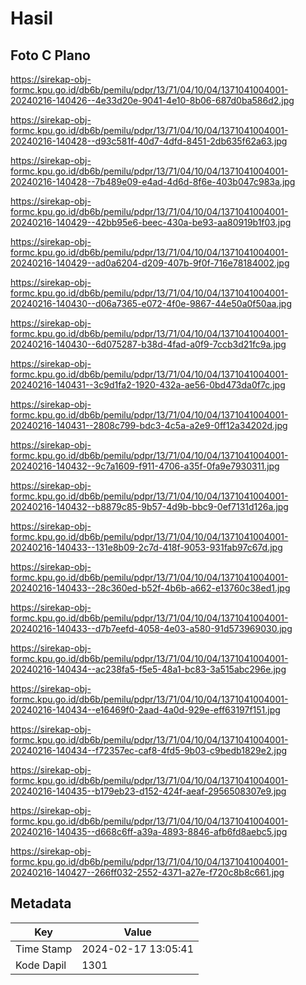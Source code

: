 # Hasil

## Foto C Plano

https://sirekap-obj-formc.kpu.go.id/db6b/pemilu/pdpr/13/71/04/10/04/1371041004001-20240216-140426--4e33d20e-9041-4e10-8b06-687d0ba586d2.jpg

https://sirekap-obj-formc.kpu.go.id/db6b/pemilu/pdpr/13/71/04/10/04/1371041004001-20240216-140428--d93c581f-40d7-4dfd-8451-2db635f62a63.jpg

https://sirekap-obj-formc.kpu.go.id/db6b/pemilu/pdpr/13/71/04/10/04/1371041004001-20240216-140428--7b489e09-e4ad-4d6d-8f6e-403b047c983a.jpg

https://sirekap-obj-formc.kpu.go.id/db6b/pemilu/pdpr/13/71/04/10/04/1371041004001-20240216-140429--42bb95e6-beec-430a-be93-aa80919b1f03.jpg

https://sirekap-obj-formc.kpu.go.id/db6b/pemilu/pdpr/13/71/04/10/04/1371041004001-20240216-140429--ad0a6204-d209-407b-9f0f-716e78184002.jpg

https://sirekap-obj-formc.kpu.go.id/db6b/pemilu/pdpr/13/71/04/10/04/1371041004001-20240216-140430--d06a7365-e072-4f0e-9867-44e50a0f50aa.jpg

https://sirekap-obj-formc.kpu.go.id/db6b/pemilu/pdpr/13/71/04/10/04/1371041004001-20240216-140430--6d075287-b38d-4fad-a0f9-7ccb3d21fc9a.jpg

https://sirekap-obj-formc.kpu.go.id/db6b/pemilu/pdpr/13/71/04/10/04/1371041004001-20240216-140431--3c9d1fa2-1920-432a-ae56-0bd473da0f7c.jpg

https://sirekap-obj-formc.kpu.go.id/db6b/pemilu/pdpr/13/71/04/10/04/1371041004001-20240216-140431--2808c799-bdc3-4c5a-a2e9-0ff12a34202d.jpg

https://sirekap-obj-formc.kpu.go.id/db6b/pemilu/pdpr/13/71/04/10/04/1371041004001-20240216-140432--9c7a1609-f911-4706-a35f-0fa9e7930311.jpg

https://sirekap-obj-formc.kpu.go.id/db6b/pemilu/pdpr/13/71/04/10/04/1371041004001-20240216-140432--b8879c85-9b57-4d9b-bbc9-0ef7131d126a.jpg

https://sirekap-obj-formc.kpu.go.id/db6b/pemilu/pdpr/13/71/04/10/04/1371041004001-20240216-140433--131e8b09-2c7d-418f-9053-931fab97c67d.jpg

https://sirekap-obj-formc.kpu.go.id/db6b/pemilu/pdpr/13/71/04/10/04/1371041004001-20240216-140433--28c360ed-b52f-4b6b-a662-e13760c38ed1.jpg

https://sirekap-obj-formc.kpu.go.id/db6b/pemilu/pdpr/13/71/04/10/04/1371041004001-20240216-140433--d7b7eefd-4058-4e03-a580-91d573969030.jpg

https://sirekap-obj-formc.kpu.go.id/db6b/pemilu/pdpr/13/71/04/10/04/1371041004001-20240216-140434--ac238fa5-f5e5-48a1-bc83-3a515abc296e.jpg

https://sirekap-obj-formc.kpu.go.id/db6b/pemilu/pdpr/13/71/04/10/04/1371041004001-20240216-140434--e16469f0-2aad-4a0d-929e-eff63197f151.jpg

https://sirekap-obj-formc.kpu.go.id/db6b/pemilu/pdpr/13/71/04/10/04/1371041004001-20240216-140434--f72357ec-caf8-4fd5-9b03-c9bedb1829e2.jpg

https://sirekap-obj-formc.kpu.go.id/db6b/pemilu/pdpr/13/71/04/10/04/1371041004001-20240216-140435--b179eb23-d152-424f-aeaf-2956508307e9.jpg

https://sirekap-obj-formc.kpu.go.id/db6b/pemilu/pdpr/13/71/04/10/04/1371041004001-20240216-140435--d668c6ff-a39a-4893-8846-afb6fd8aebc5.jpg

https://sirekap-obj-formc.kpu.go.id/db6b/pemilu/pdpr/13/71/04/10/04/1371041004001-20240216-140427--266ff032-2552-4371-a27e-f720c8b8c661.jpg


## Metadata

| Key        | Value               |
| ---------- | ------------------- |
| Time Stamp | 2024-02-17 13:05:41 |
| Kode Dapil | 1301                |




